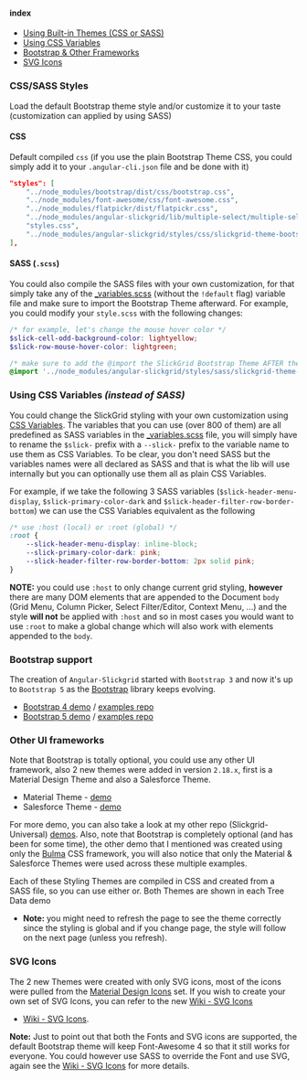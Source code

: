 #### index
- [Using Built-in Themes (CSS or SASS)](#csssass-styles)
- [Using CSS Variables](#using-css-variables-instead-of-sass)
- [Bootstrap & Other Frameworks](#bootstrap-support)
- [SVG Icons](#svg-icons)

### CSS/SASS Styles
Load the default Bootstrap theme style and/or customize it to your taste (customization can applied by using SASS)

#### CSS
Default compiled `css` (if you use the plain Bootstrap Theme CSS, you could simply add it to your `.angular-cli.json` file and be done with it)
```json
"styles": [
    "../node_modules/bootstrap/dist/css/bootstrap.css",
    "../node_modules/font-awesome/css/font-awesome.css",
    "../node_modules/flatpickr/dist/flatpickr.css",
    "../node_modules/angular-slickgrid/lib/multiple-select/multiple-select.css",
    "styles.css",
    "../node_modules/angular-slickgrid/styles/css/slickgrid-theme-bootstrap.css"
],
```

#### SASS (`.scss`)
You could also compile the SASS files with your own customization, for that simply take any of the [_variables.scss](/ghiscoding/angular-slickgrid/blob/master/src/app/modules/angular-slickgrid/styles/_variables.scss) (without the `!default` flag) variable file and make sure to import the Bootstrap Theme afterward. For example, you could modify your `style.scss` with the following changes:

```scss
/* for example, let's change the mouse hover color */
$slick-cell-odd-background-color: lightyellow;
$slick-row-mouse-hover-color: lightgreen;

/* make sure to add the @import the SlickGrid Bootstrap Theme AFTER the variables changes */
@import '../node_modules/angular-slickgrid/styles/sass/slickgrid-theme-bootstrap.scss';
```

### Using CSS Variables _(instead of SASS)_
You could change the SlickGrid styling with your own customization using [CSS Variables](https://developer.mozilla.org/en-US/docs/Web/CSS/Using_CSS_custom_properties). The variables that you can use (over 800 of them) are all predefined as SASS variables in the [_variables.scss](/ghiscoding/slickgrid-universal/blob/master/packages/common/src/styles/_variables.scss) file, you will simply have to rename the `$slick-` prefix with a `--slick-` prefix to the variable name to use them as CSS Variables. To be clear, you don't need SASS but the variables names were all declared as SASS and that is what the lib will use internally but you can optionally use them all as plain CSS Variables.

For example, if we take the following 3 SASS variables (`$slick-header-menu-display`, `$slick-primary-color-dark` and `$slick-header-filter-row-border-bottom`) we can use the CSS Variables equivalent as the following

```css
/* use :host (local) or :root (global) */
:root {
    --slick-header-menu-display: inline-block;
    --slick-primary-color-dark: pink;
    --slick-header-filter-row-border-bottom: 2px solid pink;
}
```

**NOTE:** you could use `:host` to only change current grid styling, **however** there are many DOM elements that are appended to the Document `body` (Grid Menu, Column Picker, Select Filter/Editor, Context Menu, ...) and the style **will not** be applied with `:host` and so in most cases you would want to use `:root` to make a global change which will also work with elements appended to the `body`.

### Bootstrap support
The creation of `Angular-Slickgrid` started with `Bootstrap 3` and now it's up to `Bootstrap 5` as the [Bootstrap](https://getbootstrap.com/) library keeps evolving.
- [Bootstrap 4 demo](https://ghiscoding.github.io/angular-slickgrid-bs4-demo) / [examples repo](https://github.com/ghiscoding/angular-slickgrid-demos/tree/master/bootstrap4-demo-with-translate)
- [Bootstrap 5 demo](https://ghiscoding.github.io/Angular-Slickgrid) / [examples repo](https://github.com/ghiscoding/angular-slickgrid-demos/tree/master/bootstrap5-demo-with-translate)

### Other UI frameworks
Note that Bootstrap is totally optional, you could use any other UI framework, also 2 new themes were added in version `2.18.x`, first is a Material Design Theme and also a Salesforce Theme.
- Material Theme - [demo](https://ghiscoding.github.io/Angular-Slickgrid/#/tree-data-parent-child)
- Salesforce Theme - [demo](https://ghiscoding.github.io/Angular-Slickgrid/#/tree-data-hierarchical)

For more demo, you can also take a look at my other repo (Slickgrid-Universal) [demos](https://ghiscoding.github.io/slickgrid-universal).  Also, note that Bootstrap is completely optional (and has been for some time), the other demo that I mentioned was created using only the [Bulma](https://bulma.io/documentation) CSS framework, you will also notice that only the Material & Salesforce Themes were used across these multiple examples.

Each of these Styling Themes are compiled in CSS and created from a SASS file, so you can use either or. Both Themes are shown in each Tree Data demo
- **Note:** you might need to refresh the page to see the theme correctly since the styling is global and if you change page, the style will follow on the next page (unless you refresh).

### SVG Icons
The 2 new Themes were created with only SVG icons, most of the icons were pulled from the [Material Design Icons](https://materialdesignicons.com/) set. If you wish to create your own set of SVG Icons, you can refer to the new [Wiki - SVG Icons](https://github.com/ghiscoding/angular-slickgrid/wiki/SVG-Icons)
-  [Wiki - SVG Icons](https://github.com/ghiscoding/angular-slickgrid/wiki/SVG-Icons).

**Note:** Just to point out that both the Fonts and SVG icons are supported, the default Bootstrap theme will keep Font-Awesome 4 so that it still works for everyone. You could however use SASS to override the Font and use SVG, again see the [Wiki - SVG Icons](https://github.com/ghiscoding/angular-slickgrid/wiki/SVG-Icons) for more details.
